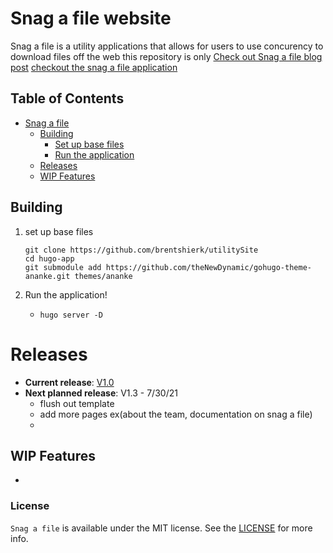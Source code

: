 # Snag a file website

Snag a file is a utility applications that allows for users to use concurency to download files off the web
this repository is only 
[Check out Snag a file blog post](http://casaconqueso.one/)
[checkout the snag a file application]()

## Table of Contents

-   [Snag a file](#Snag-a-file)
    -   [Building](#building)
        -   [Set up base files](#set-up-base-files)
        -   [Run the application](#run-the-application)
    -   [Releases](#releases)
    -   [WIP Features](#wip-features)

## Building

1. set up base files

    ```
    git clone https://github.com/brentshierk/utilitySite
    cd hugo-app
    git submodule add https://github.com/theNewDynamic/gohugo-theme-ananke.git themes/ananke

    ```



1. Run the application!
    - `hugo server -D`

# Releases

-   **Current release**: [V1.0](http://spg.caprover.benchan.tech/)
-   **Next planned release**: V1.3 - 7/30/21
    -   flush out template
    -   add more pages ex(about the team, documentation on snag a file)
    -   

## WIP Features

-   


### License

`Snag a file` is available under the MIT license. See the [LICENSE](https://github.com/brentshierk/utilitySite/blob/main/LICENSE) for more info.

